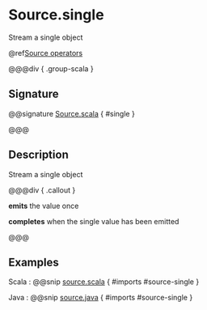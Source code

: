 # Source.single

Stream a single object

@ref[Source operators](../index.md#source-operators)

@@@div { .group-scala }

## Signature

@@signature [Source.scala](/akka-stream/src/main/scala/akka/stream/scaladsl/Source.scala) { #single }

@@@

## Description

Stream a single object


@@@div { .callout }

**emits** the value once

**completes** when the single value has been emitted

@@@

## Examples

Scala
:  @@snip [source.scala](/akka-stream-tests/src/test/scala/akka/stream/scaladsl/SourceSpec.scala) { #imports #source-single }

Java
:   @@snip [source.java](/akka-stream-tests/src/test/java/akka/stream/javadsl/SourceTest.java) { #imports #source-single }


